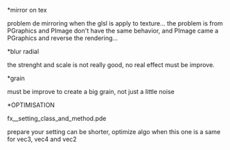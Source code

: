 *mirror on tex

problem de mirroring when the glsl is apply to texture...
the problem is from PGraphics and PImage don't have the same behavior, and PImage came a PGraphics and reverse the rendering...

*blur radial

the strenght and scale is not really good, no real effect must be improve.

*grain

must be improve to create a big grain, not just a little noise

*OPTIMISATION

fx__setting_class_and_method.pde

prepare your setting can be shorter, optimize algo when this one is a same for vec3, vec4 and vec2